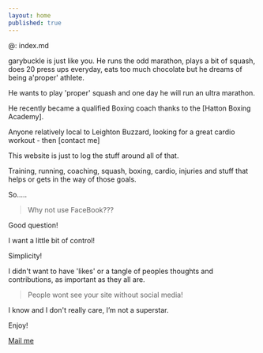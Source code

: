 ```yaml
---
layout: home
published: true
---
```

@: index.md

garybuckle is just like you. He runs the odd marathon, plays a bit of squash, does 20 press ups everyday, eats too much chocolate but he dreams of being a'proper' athlete.

He wants to play 'proper' squash and one day he will run an ultra marathon.

He recently became a qualified Boxing coach thanks to the [Hatton Boxing Academy].

Anyone relatively local to Leighton Buzzard, looking for a great cardio workout - then [contact me]

This website is just to log the stuff around all of that.

Training, running, coaching, squash, boxing, cardio, injuries and stuff that helps or gets in the way of those goals.

So.....
> Why not use FaceBook???

Good question!

I want a little bit of control!

Simplicity!

I didn't want to have 'likes' or a tangle of peoples thoughts and contributions, as important as they all are.

> People wont see your site without social media!

I know and I don't really care, I’m not a superstar.

Enjoy!

[Mail me](mailto:iambuckle@icloud.com)
